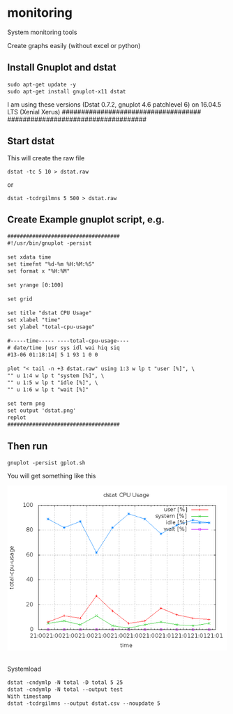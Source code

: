 # monitoring
System monitoring tools


Create graphs easily (without excel or python)

## Install Gnuplot and dstat 
```
sudo apt-get update -y
sudo apt-get install gnuplot-x11 dstat
```
I am using these versions (Dstat 0.7.2, gnuplot 4.6 patchlevel 6) on 16.04.5 LTS (Xenial Xerus)
####################################
####################################

## Start dstat 
This will create the raw file


```
dstat -tc 5 10 > dstat.raw
```
or
```
dstat -tcdrgilmns 5 500 > dstat.raw
```

## Create Example gnuplot script, e.g.

```
####################################
#!/usr/bin/gnuplot -persist

set xdata time
set timefmt "%d-%m %H:%M:%S"
set format x "%H:%M"

set yrange [0:100]

set grid

set title "dstat CPU Usage"
set xlabel "time"
set ylabel "total-cpu-usage"

#-----time----- ----total-cpu-usage----
# date/time |usr sys idl wai hiq siq
#13-06 01:18:14| 5 1 93 1 0 0

plot "< tail -n +3 dstat.raw" using 1:3 w lp t "user [%]", \
"" u 1:4 w lp t "system [%]", \
"" u 1:5 w lp t "idle [%]", \
"" u 1:6 w lp t "wait [%]"

set term png
set output 'dstat.png'
replot
####################################
```


## Then run

```
gnuplot -persist gplot.sh
```
You will get something like this


<img src="https://github.com/schoenemeyer/monitoring/blob/master/figures/dstat.png" width="580"> <img> 

Systemload 
```
dstat -cndymlp -N total -D total 5 25
dstat -cndymlp -N total --output test
With timestamp
dstat -tcdrgilmns --output dstat.csv --noupdate 5
```




